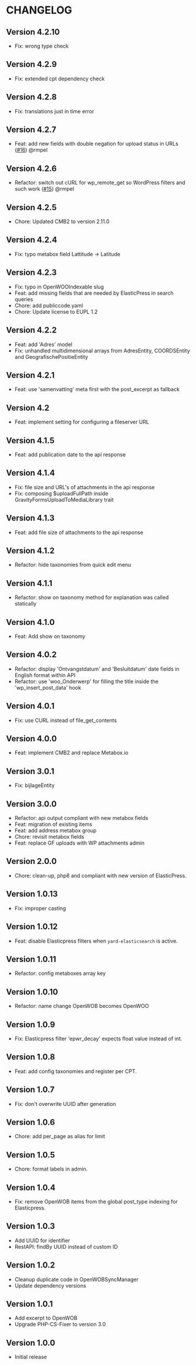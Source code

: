 # CHANGELOG

## Version 4.2.10

- Fix: wrong type check

## Version 4.2.9

- Fix: extended cpt dependency check

## Version 4.2.8

- Fix: translations just in time error

## Version 4.2.7

- Feat: add new fields with double negation for upload status in URLs ([#16](https://github.com/OpenWebconcept/plugin-openwoo/pull/16/files)) @rmpel

## Version 4.2.6

- Refactor: switch out cURL for wp_remote_get so WordPress filters and such work ([#15](https://github.com/OpenWebconcept/plugin-openwoo/pull/15)) @rmpel

## Version 4.2.5

- Chore: Updated CMB2 to version 2.11.0

## Version 4.2.4

- Fix: typo metabox field Lattitude -> Latitude

## Version 4.2.3

- Fix: typo in OpenWOOIndexable slug
- Feat: add missing fields that are needed by ElasticPress in search queries
- Chore: add publiccode.yaml
- Chore: Update license to EUPL 1.2

## Version 4.2.2

- Feat: add 'Adres' model
- Fix: unhandled multidimensional arrays from AdresEntity, COORDSEntity and GeografischePositieEntity

## Version 4.2.1

- Feat: use 'samenvatting' meta first with the post_excerpt as fallback

## Version 4.2

- Feat: implement setting for configuring a fileserver URL

## Version 4.1.5

- Feat: add publication date to the api response

## Version 4.1.4

- Fix: file size and URL's of attachments in the api response
- Fix: composing $uploadFullPath inside GravityFormsUploadToMediaLibrary trait

## Version 4.1.3

- Feat: add file size of attachments to the api response

## Version 4.1.2

- Refactor: hide taxonomies from quick edit menu

## Version 4.1.1

- Refactor: show on taxonomy method for explanation was called statically

## Version 4.1.0

- Feat: Add show on taxonomy

## Version 4.0.2

- Refactor: display 'Ontvangstdatum' and 'Besluitdatum' date fields in English format within API
- Refactor: use 'woo_Onderwerp' for filling the title inside the 'wp_insert_post_data' hook

## Version 4.0.1

- Fix: use CURL instead of file_get_contents

## Version 4.0.0

- Feat: implement CMB2 and replace Metabox.io

## Version 3.0.1

- Fix: bijlageEntity

## Version 3.0.0

- Refactor: api output compliant with new metabox fields
- Feat: migration of existing items
- Feat: add address metabox group
- Chore: revisit metabox fields
- Feat: replace GF uploads with WP attachments admin

## Version 2.0.0

- Chore: clean-up, php8 and compliant with new version of ElasticPress.

## Version 1.0.13

- Fix: improper casting

## Version 1.0.12

- Feat: disable Elasticpress filters when `yard-elasticsearch` is active.

## Version 1.0.11

- Refactor: config metaboxes array key

## Version 1.0.10

- Refactor: name change OpenWOB becomes OpenWOO

## Version 1.0.9

- Fix: Elasticpress filter 'epwr_decay' expects float value instead of int.

## Version 1.0.8

- Feat: add config taxonomies and register per CPT.

## Version 1.0.7

- Fix: don't overwrite UUID after generation

## Version 1.0.6

- Chore: add per_page as alias for limit

## Version 1.0.5

- Chore: format labels in admin.

## Version 1.0.4

- Fix: remove OpenWOB items from the global post_type indexing for Elasticpress.

## Version 1.0.3

- Add UUID for identifier
- RestAPI: findBy UUID instead of custom ID

## Version 1.0.2

- Cleanup duplicate code in OpenWOBSyncManager
- Update dependency versions

## Version 1.0.1

- Add excerpt to OpenWOB
- Upgrade PHP-CS-Fixer to version 3.0

## Version 1.0.0

- Initial release

